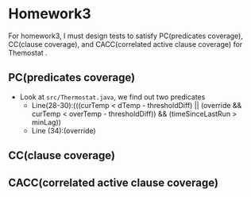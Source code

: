 # Homework3
For homework3, I must design tests to satisfy PC(predicates coverage), CC(clause coverage), and CACC(correlated active clause coverage) for Themostat .

## PC(predicates coverage)
- Look at `src/Thermostat.java`, we find out two predicates
  - Line(28-30):(((curTemp < dTemp - thresholdDiff) ||
           (override && curTemp < overTemp - thresholdDiff)) &&
           (timeSinceLastRun > minLag))
  - Line (34):(override)

## CC(clause coverage)


## CACC(correlated active clause coverage)
